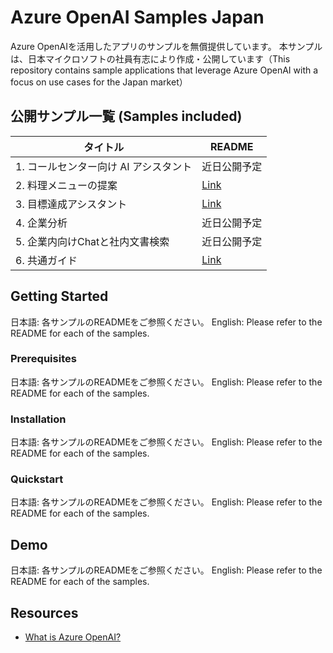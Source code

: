 # Azure OpenAI Samples Japan
Azure OpenAIを活用したアプリのサンプルを無償提供しています。 本サンプルは、日本マイクロソフトの社員有志により作成・公開しています（This repository contains sample applications that leverage Azure OpenAI with a focus on use cases for the Japan market）

## 公開サンプル一覧 (Samples included)
| タイトル      | README      |
| ------------- | ------------- |
| 1. コールセンター向け AI アシスタント  | 近日公開予定  |
| 2. 料理メニューの提案  | [Link](https://github.com/Azure-Samples/jp-azureopenai-samples/tree/feature/README/2.recipe-adviser)  |
| 3. 目標達成アシスタント  | [Link](https://github.com/Azure-Samples/jp-azureopenai-samples/tree/feature/README/3.goal-achievement-adviser)  |
| 4. 企業分析  | 近日公開予定  |
| 5. 企業内向けChatと社内文書検索  | 近日公開予定  |
| 6. 共通ガイド  | [Link](https://github.com/Azure-Samples/jp-azureopenai-samples/tree/main/6.azureopenai-landing-zone-accelerator)  |

## Getting Started
日本語: 各サンプルのREADMEをご参照ください。
English: Please refer to the README for each of the samples.

### Prerequisites
日本語: 各サンプルのREADMEをご参照ください。
English: Please refer to the README for each of the samples.

### Installation
日本語: 各サンプルのREADMEをご参照ください。
English: Please refer to the README for each of the samples.

### Quickstart
日本語: 各サンプルのREADMEをご参照ください。
English: Please refer to the README for each of the samples.

## Demo
日本語: 各サンプルのREADMEをご参照ください。
English: Please refer to the README for each of the samples.

## Resources
- [What is Azure OpenAI?](https://learn.microsoft.com/en-us/azure/cognitive-services/openai/overview)
